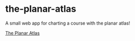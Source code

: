 # the-planar-atlas
A small web app for charting a course with the planar atlas!

[The Planar Atlas](https://joerdixon.github.io/the-planar-atlas/)